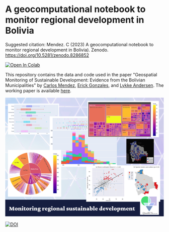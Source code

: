# A geocomputational notebook to monitor regional development in Bolivia

Suggested citation: Mendez. C (2023) A geocomputational notebook to monitor regional development in Bolivia). Zenodo. https://doi.org/10.5281/zenodo.8286852

[![Open In Colab](https://colab.research.google.com/assets/colab-badge.svg)](https://colab.research.google.com/github/quarcs-lab/project2021o-notebook/blob/main/notebookColab.ipynb)

This repository contains the data and code used in the paper "Geospatial Monitoring of Sustainable Development: Evidence from the Bolivian Municipalities" by [Carlos Mendez](https://carlos-mendez.org), [Erick Gonzales](https://erickgonzalesrocha.wordpress.com/about/), and [Lykke Andersen](https://www.inesad.edu.bo/en/lykke-e-andersen/). The working paper is available [here](https://www.overleaf.com/read/wmgqqdvrhhby).

![](https://github.com/quarcs-lab/project2021o-notebook/blob/main/figs/cover.png?raw=true)


[![DOI](https://zenodo.org/badge/683583423.svg)](https://zenodo.org/badge/latestdoi/683583423)
